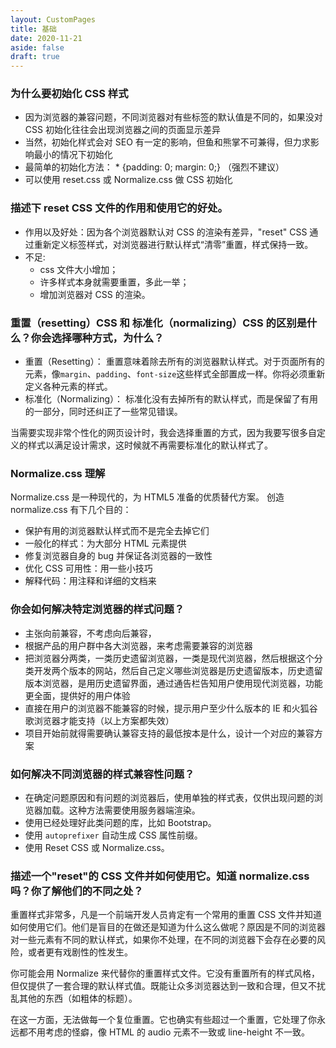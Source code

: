 ```yaml
---
layout: CustomPages
title: 基础
date: 2020-11-21
aside: false
draft: true
---
```


### 为什么要初始化 CSS 样式

- 因为浏览器的兼容问题，不同浏览器对有些标签的默认值是不同的，如果没对 CSS 初始化往往会出现浏览器之间的页面显示差异
- 当然，初始化样式会对 SEO 有一定的影响，但鱼和熊掌不可兼得，但力求影响最小的情况下初始化
- 最简单的初始化方法： \* {padding: 0; margin: 0;} （强烈不建议）
- 可以使用 reset.css 或 Normalize.css 做 CSS 初始化

### 描述下 reset CSS 文件的作用和使用它的好处。

- 作用以及好处：因为各个浏览器默认对 CSS 的渲染有差异，"reset" CSS 通过重新定义标签样式，对浏览器进行默认样式“清零”重置，样式保持一致。
- 不足:
  - css 文件大小增加；
  - 许多样式本身就需要重置，多此一举；
  - 增加浏览器对 CSS 的渲染。

### 重置（resetting）CSS 和 标准化（normalizing）CSS 的区别是什么？你会选择哪种方式，为什么？

- 重置（Resetting）： 重置意味着除去所有的浏览器默认样式。对于页面所有的元素，像`margin`、`padding`、`font-size`这些样式全部置成一样。你将必须重新定义各种元素的样式。
- 标准化（Normalizing）： 标准化没有去掉所有的默认样式，而是保留了有用的一部分，同时还纠正了一些常见错误。

当需要实现非常个性化的网页设计时，我会选择重置的方式，因为我要写很多自定义的样式以满足设计需求，这时候就不再需要标准化的默认样式了。

### Normalize.css 理解

Normalize.css 是一种现代的，为 HTML5 准备的优质替代方案。
创造 normalize.css 有下几个目的：

- 保护有用的浏览器默认样式而不是完全去掉它们
- 一般化的样式：为大部分 HTML 元素提供
- 修复浏览器自身的 bug 并保证各浏览器的一致性
- 优化 CSS 可用性：用一些小技巧
- 解释代码：用注释和详细的文档来

### 你会如何解决特定浏览器的样式问题？

- 主张向前兼容，不考虑向后兼容，
- 根据产品的用户群中各大浏览器，来考虑需要兼容的浏览器
- 把浏览器分两类，一类历史遗留浏览器，一类是现代浏览器，然后根据这个分类开发两个版本的网站，然后自己定义哪些浏览器是历史遗留版本，历史遗留版本浏览器，是用历史遗留界面，通过通告栏告知用户使用现代浏览器，功能更全面，提供好的用户体验
- 直接在用户的浏览器不能兼容的时候，提示用户至少什么版本的 IE 和火狐谷歌浏览器才能支持（以上方案都失效）
- 项目开始前就得需要确认兼容支持的最低按本是什么，设计一个对应的兼容方案

### 如何解决不同浏览器的样式兼容性问题？

- 在确定问题原因和有问题的浏览器后，使用单独的样式表，仅供出现问题的浏览器加载。这种方法需要使用服务器端渲染。
- 使用已经处理好此类问题的库，比如 Bootstrap。
- 使用 `autoprefixer` 自动生成 CSS 属性前缀。
- 使用 Reset CSS 或 Normalize.css。

### 描述一个"reset"的 CSS 文件并如何使用它。知道 normalize.css 吗？你了解他们的不同之处？

重置样式非常多，凡是一个前端开发人员肯定有一个常用的重置 CSS 文件并知道如何使用它们。他们是盲目的在做还是知道为什么这么做呢？原因是不同的浏览器对一些元素有不同的默认样式，如果你不处理，在不同的浏览器下会存在必要的风险，或者更有戏剧性的性发生。

你可能会用 Normalize 来代替你的重置样式文件。它没有重置所有的样式风格，但仅提供了一套合理的默认样式值。既能让众多浏览器达到一致和合理，但又不扰乱其他的东西（如粗体的标题）。

在这一方面，无法做每一个复位重置。它也确实有些超过一个重置，它处理了你永远都不用考虑的怪癖，像 HTML 的 audio 元素不一致或 line-height 不一致。
